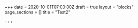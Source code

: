 +++
date = 2020-10-01T07:00:00Z
draft = true
layout = "blocks"
page_sections = []
title = "Test2"

+++
